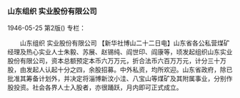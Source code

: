 ### 山东组织  实业股份有限公司

1946-05-25
第2版()
专栏：

　　山东组织
    实业股份有限公司
    【新华社博山二十二日电】山东省各公私营煤矿经理及热心实业人士朱毅、苏展、赵锡纯、阎世印、阎康等，顷发起组织山东实业股份有限公司，资本总额预定本币六万万元，折合法币六百万万元，计分三十万股，由发起人认起十分之四，余股招募。中外私资，均所欢迎。山东省政府，除已批准其筹备计划外，并决定将淄博新汶小洼、八宝山等煤矿及其附属事业，分别作股投资。社会各界人士入股者，亦很踊跃，月内即可正式成立。
